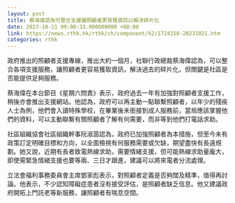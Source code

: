 ```yaml
---
layout: post
title: 蔡海偉認為可整合支援讓照顧者更易獲資訊以解決碎片化
date: 2023-10-21 09:00:33.000000000 +08:00
link: https://news.rthk.hk/rthk/ch/component/k2/1724150-20231021.htm
categories: rthk
---
```


政府推出的照顧者支援專線，推出大約一個月，社聯行政總裁蔡海偉認為，可以整合各項支援服務，讓照顧者更容易獲取資訊，解決過去的碎片化，但關鍵是社區是否能提供足夠服務。

蔡海偉在本台節目《星期六問責》表示，政府過去一年有加強對照顧者支援工作，稍後亦會推出支援網站。他認為，政府可以再主動一點聯繫照顧者，以年少的殘疾人士為例，他們會入讀特殊學校，在畢業後未銜接到成人服務前，當局應該掌握他們的資料，可以主動聯繫有關照顧者了解有何需要，而非等到他們打電話求助。

社區組織協會社區組織幹事阮淑茵認為，政府已加強照顧者為本措施，但至今未有政策訂定明確目標和方向，以全面檢視有何服務需要或欠缺，期望盡快有長遠規劃。她又說，近期有長者致電熱線求助，需要情緒支援，但可能熱線求助量龐大，即使需緊急情緒支援也要等兩、三日才跟進，建議可以將來電者分流處理。

立法會福利事務委員會主席鄧家彪表示，對照顧者定義是否夠闊及精準，值得再討論。他表示，不少認知障礙症患者沒有接受評估，是照顧者缺乏信息。他又建議政府開拓上門託老等新服務，讓照顧者有喘息空間。
